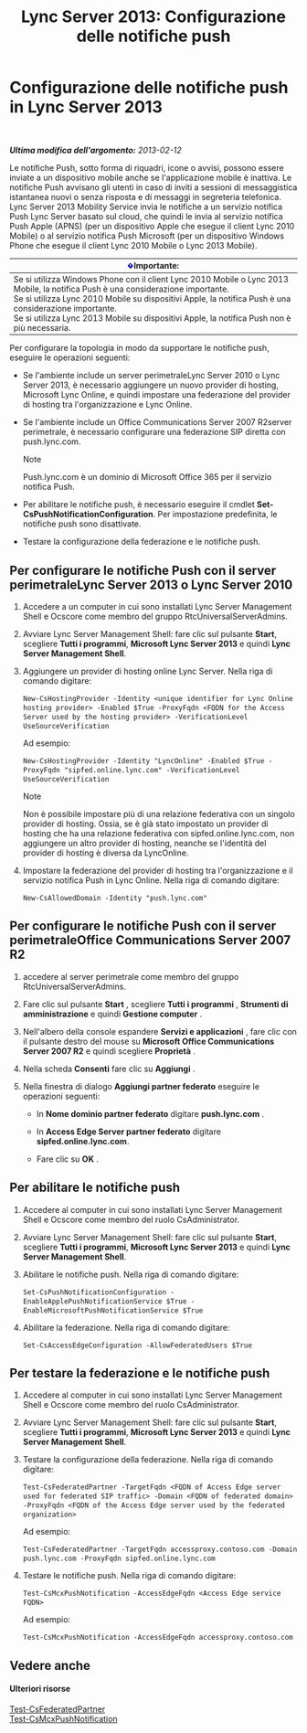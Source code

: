 ﻿---
title: 'Lync Server 2013: Configurazione delle notifiche push'
TOCTitle: Configurazione delle notifiche push
ms:assetid: d77f2c06-0fe6-45d5-8f08-808ab871b3e0
ms:mtpsurl: https://technet.microsoft.com/it-it/library/Hh690047(v=OCS.15)
ms:contentKeyID: 49302123
ms.date: 08/24/2015
mtps_version: v=OCS.15
ms.translationtype: HT
---

# Configurazione delle notifiche push in Lync Server 2013

 

_**Ultima modifica dell'argomento:** 2013-02-12_

Le notifiche Push, sotto forma di riquadri, icone o avvisi, possono essere inviate a un dispositivo mobile anche se l'applicazione mobile è inattiva. Le notifiche Push avvisano gli utenti in caso di inviti a sessioni di messaggistica istantanea nuovi o senza risposta e di messaggi in segreteria telefonica. Lync Server 2013 Mobility Service invia le notifiche a un servizio notifica Push Lync Server basato sul cloud, che quindi le invia al servizio notifica Push Apple (APNS) (per un dispositivo Apple che esegue il client Lync 2010 Mobile) o al servizio notifica Push Microsoft (per un dispositivo Windows Phone che esegue il client Lync 2010 Mobile o Lync 2013 Mobile).

<table>
<thead>
<tr class="header">
<th><img src="images/Gg412908.important(OCS.15).gif" title="important" alt="important" />Importante:</th>
</tr>
</thead>
<tbody>
<tr class="odd">
<td>Se si utilizza Windows Phone con il client Lync 2010 Mobile o Lync 2013 Mobile, la notifica Push è una considerazione importante.<br />
Se si utilizza Lync 2010 Mobile su dispositivi Apple, la notifica Push è una considerazione importante.<br />
Se si utilizza Lync 2013 Mobile su dispositivi Apple, la notifica Push non è più necessaria.</td>
</tr>
</tbody>
</table>


Per configurare la topologia in modo da supportare le notifiche push, eseguire le operazioni seguenti:

  - Se l'ambiente include un server perimetraleLync Server 2010 o Lync Server 2013, è necessario aggiungere un nuovo provider di hosting, Microsoft Lync Online, e quindi impostare una federazione del provider di hosting tra l'organizzazione e Lync Online.

  - Se l'ambiente include un Office Communications Server 2007 R2server perimetrale, è necessario configurare una federazione SIP diretta con push.lync.com.
    

    > [!NOTE]
    > Push.lync.com è un dominio di Microsoft Office 365 per il servizio notifica Push.



  - Per abilitare le notifiche push, è necessario eseguire il cmdlet **Set-CsPushNotificationConfiguration**. Per impostazione predefinita, le notifiche push sono disattivate.

  - Testare la configurazione della federazione e le notifiche push.

## Per configurare le notifiche Push con il server perimetraleLync Server 2013 o Lync Server 2010

1.  Accedere a un computer in cui sono installati Lync Server Management Shell e Ocscore come membro del gruppo RtcUniversalServerAdmins.

2.  Avviare Lync Server Management Shell: fare clic sul pulsante **Start**, scegliere **Tutti i programmi**, **Microsoft Lync Server 2013** e quindi **Lync Server Management Shell**.

3.  Aggiungere un provider di hosting online Lync Server. Nella riga di comando digitare:
    
        New-CsHostingProvider -Identity <unique identifier for Lync Online hosting provider> -Enabled $True -ProxyFqdn <FQDN for the Access Server used by the hosting provider> -VerificationLevel UseSourceVerification
    
    Ad esempio:
    
        New-CsHostingProvider -Identity "LyncOnline" -Enabled $True -ProxyFqdn "sipfed.online.lync.com" -VerificationLevel UseSourceVerification
    

    > [!NOTE]
    > Non è possibile impostare più di una relazione federativa con un singolo provider di hosting. Ossia, se è già stato impostato un provider di hosting che ha una relazione federativa con sipfed.online.lync.com, non aggiungere un altro provider di hosting, neanche se l'identità del provider di hosting è diversa da LyncOnline.



4.  Impostare la federazione del provider di hosting tra l'organizzazione e il servizio notifica Push in Lync Online. Nella riga di comando digitare:
    
        New-CsAllowedDomain -Identity "push.lync.com"

## Per configurare le notifiche Push con il server perimetraleOffice Communications Server 2007 R2

1.  accedere al server perimetrale come membro del gruppo RtcUniversalServerAdmins.

2.  Fare clic sul pulsante **Start** , scegliere **Tutti i programmi** , **Strumenti di amministrazione** e quindi **Gestione computer** .

3.  Nell'albero della console espandere **Servizi e applicazioni** , fare clic con il pulsante destro del mouse su **Microsoft Office Communications Server 2007 R2** e quindi scegliere **Proprietà** .

4.  Nella scheda **Consenti** fare clic su **Aggiungi** .

5.  Nella finestra di dialogo **Aggiungi partner federato** eseguire le operazioni seguenti:
    
      - In **Nome dominio partner federato** digitare **push.lync.com** .
    
      - In **Access Edge Server partner federato** digitare **sipfed.online.lync.com**.
    
      - Fare clic su **OK** .

## Per abilitare le notifiche push

1.  Accedere al computer in cui sono installati Lync Server Management Shell e Ocscore come membro del ruolo CsAdministrator.

2.  Avviare Lync Server Management Shell: fare clic sul pulsante **Start**, scegliere **Tutti i programmi**, **Microsoft Lync Server 2013** e quindi **Lync Server Management Shell**.

3.  Abilitare le notifiche push. Nella riga di comando digitare:
    
        Set-CsPushNotificationConfiguration -EnableApplePushNotificationService $True -EnableMicrosoftPushNotificationService $True

4.  Abilitare la federazione. Nella riga di comando digitare:
    
        Set-CsAccessEdgeConfiguration -AllowFederatedUsers $True

## Per testare la federazione e le notifiche push

1.  Accedere al computer in cui sono installati Lync Server Management Shell e Ocscore come membro del ruolo CsAdministrator.

2.  Avviare Lync Server Management Shell: fare clic sul pulsante **Start**, scegliere **Tutti i programmi**, **Microsoft Lync Server 2013** e quindi **Lync Server Management Shell**.

3.  Testare la configurazione della federazione. Nella riga di comando digitare:
    
        Test-CsFederatedPartner -TargetFqdn <FQDN of Access Edge server used for federated SIP traffic> -Domain <FQDN of federated domain> -ProxyFqdn <FQDN of the Access Edge server used by the federated organization>
    
    Ad esempio:
    
        Test-CsFederatedPartner -TargetFqdn accessproxy.contoso.com -Domain push.lync.com -ProxyFqdn sipfed.online.lync.com

4.  Testare le notifiche push. Nella riga di comando digitare:
    
        Test-CsMcxPushNotification -AccessEdgeFqdn <Access Edge service FQDN>
    
    Ad esempio:
    
        Test-CsMcxPushNotification -AccessEdgeFqdn accessproxy.contoso.com

## Vedere anche

#### Ulteriori risorse

[Test-CsFederatedPartner](https://docs.microsoft.com/en-us/powershell/module/skype/Test-CsFederatedPartner)  
[Test-CsMcxPushNotification](test-csmcxpushnotification.md)

